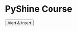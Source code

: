 # PyShine Course

<button id="alert-button">Alert & Insert</button><script src="https://pyshine.com/brython.js"> </script><script src="https://pyshine.com/brython_stdlib.js" ></script><script type="text/python" id="script0">from browser import document,console,alert def show(e): console.log('Hello',e); alert('Hello world!'); import sys print("Here==>",sys.executable) a=2 import numpy as np print(a,np.__version__) document['alert-button'].bind('click',show)</script>
